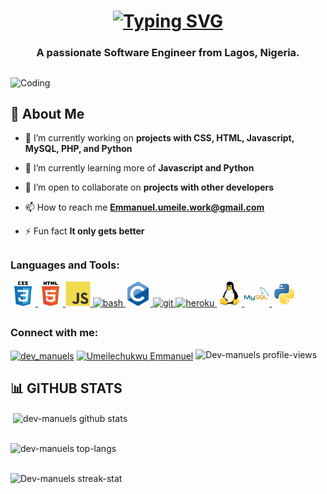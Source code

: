 <h1 align="center"> <a href="https://git.io/typing-svg"><img src="https://readme-typing-svg.demolab.com?font=Fira+Code&size=30&pause=1000&color=ed412c&multiline=true&width=600&lines=Hi,+👋🏽+I'm+Emmanuel+Umeilechukwu" alt="Typing SVG" /></a></h1>
<h3 align="center">A passionate Software Engineer from Lagos, Nigeria.</h3>

 
##
<p  align='left'>
	<img alt="Coding" width='400'src='https://cdn.dribbble.com/users/1059583/screenshots/4171367/media/34e69eb61a7bd8dea1c957a8b82605a7.gif'></img>
	<br>
</p>

## 🙋 About Me

- 🔭 I’m currently working on **projects with CSS, HTML, Javascript, MySQL, PHP, and Python**

- 🌱 I’m currently learning more of **Javascript and Python**

- 👯 I’m open to collaborate on **projects with other developers**

- 📫 How to reach me **Emmanuel.umeile.work@gmail.com**

- ⚡ Fun fact **It only gets better**


##

<h3 align="left">Languages and Tools:</h3>
<p align="left"> </a> <a href="https://www.w3schools.com/css/" target="_blank" rel="noreferrer"> 
	<img src="https://raw.githubusercontent.com/devicons/devicon/master/icons/css3/css3-original-wordmark.svg" alt="css3" width="40" height="40"/> 
	<a href="https://www.w3.org/html/" target="_blank" rel="noreferrer"> 
		<img src="https://raw.githubusercontent.com/devicons/devicon/master/icons/html5/html5-original-wordmark.svg" alt="html5" width="40" height="40"/> 	  </a> 
	<a href="https://developer.mozilla.org/en-US/docs/Web/JavaScript" target="_blank" rel="noreferrer">
	<img src="https://raw.githubusercontent.com/devicons/devicon/master/icons/javascript/javascript-original.svg" alt="javascript" width="40" height="40"/>
	</a>
	<a href="https://www.gnu.org/software/bash/" target="_blank" rel="noreferrer">
		<img src="https://www.vectorlogo.zone/logos/gnu_bash/gnu_bash-icon.svg" alt="bash" width="40" height="40"/>
	</a>
	<a href="https://www.cprogramming.com/" target="_blank" rel="noreferrer">
		<img src="https://raw.githubusercontent.com/devicons/devicon/master/icons/c/c-original.svg" alt="c" width="40" height="40"/>
	</a>
	<a href="https://git-scm.com/" target="_blank" rel="noreferrer">
		<img src="https://www.vectorlogo.zone/logos/git-scm/git-scm-icon.svg" alt="git" width="40" height="40"/>
	</a>
	<a href="https://heroku.com" target="_blank" rel="noreferrer">
		<img src="https://www.vectorlogo.zone/logos/heroku/heroku-icon.svg" alt="heroku" width="40" height="40"/>
	</a>
	<a href="https://www.linux.org/" target="_blank" rel="noreferrer">
		<img src="https://raw.githubusercontent.com/devicons/devicon/master/icons/linux/linux-original.svg" alt="linux" width="40" height="40"/>
	</a>
	<a href="https://www.mysql.com/" target="_blank" rel="noreferrer">
		<img src="https://raw.githubusercontent.com/devicons/devicon/master/icons/mysql/mysql-original-wordmark.svg" alt="mysql" width="40" height="40"/>
	</a>
	<a href="https://www.python.org" target="_blank" rel="noreferrer">
		<img src="https://raw.githubusercontent.com/devicons/devicon/master/icons/python/python-original.svg" alt="python" width="40" height="40"/>
	</a>
</p>

##

<h3 align="left">Connect with me:</h3>

<p align="left">
<a href="https://twitter.com/dev_manuels" target="blank"><img align="center" src="https://raw.githubusercontent.com/rahuldkjain/github-profile-readme-generator/master/src/images/icons/Social/twitter.svg" alt="dev_manuels" height="30" width="40" /></a>
<a href="https://linkedin.com/in/dev-manuels" target="blank"><img align="center" src="https://raw.githubusercontent.com/rahuldkjain/github-profile-readme-generator/master/src/images/icons/Social/linked-in-alt.svg" alt="Umeilechukwu Emmanuel" height="30" width="40" /></a>
<img src="https://komarev.com/ghpvc/?username=Dev-manuels1&label=Profile%20views&color=ed412c&style=flat" alt="Dev-manuels profile-views" />
</p>

## 
<h2>📊 GITHUB STATS</h2>


<p>&nbsp;<img align="center" src="https://github-readme-stats.vercel.app/api?username=dev-manuels&show_icons=true&locale=en&theme=transparent" alt="dev-manuels github stats" /></p>

##

<p><img align="center" src="https://github-readme-stats.vercel.app/api/top-langs?username=dev-manuels&show_icons=true&hide_progress=true&theme=transparent" alt="dev-manuels top-langs" /></p>

##

<p><img align="center" src="https://github-readme-streak-stats.herokuapp.com/?user=Dev-manuels&theme=transparent" alt="Dev-manuels streak-stat" /></p>


##

